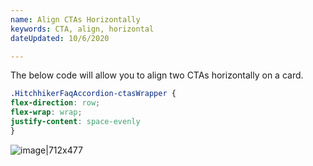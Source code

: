 ```yaml
---
name: Align CTAs Horizontally
keywords: CTA, align, horizontal
dateUpdated: 10/6/2020

---
```


The below code will allow you to align two CTAs horizontally on a card. 

```css
.HitchhikerFaqAccordion-ctasWrapper {
flex-direction: row;
flex-wrap: wrap;
justify-content: space-evenly
}
```

![image|712x477](https://files.slack.com/files-tmb/TT8ARFBFY-F01BM5KQWH5-c7181a1ed3/image_480.png)